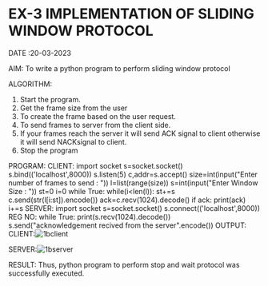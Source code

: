 # EX-3 IMPLEMENTATION OF SLIDING WINDOW PROTOCOL

DATE :20-03-2023

AIM:
To write a python program to perform sliding window protocol

ALGORITHM:
1. Start the program.
2. Get the frame size from the user
3. To create the frame based on the user request.
4. To send frames to server from the client side.
5. If your frames reach the server it will send ACK signal to client otherwise it
will send NACKsignal to client.
6. Stop the program

PROGRAM:
CLIENT:
import socket
s=socket.socket()
s.bind(('localhost',8000))
s.listen(5)
c,addr=s.accept()
size=int(input("Enter number of frames to send : "))
l=list(range(size))
s=int(input("Enter Window Size : "))
st=0
i=0
while True:
 while(i<len(l)):
 st+=s
 c.send(str(l[i:st]).encode())
 ack=c.recv(1024).decode()
 if ack:
 print(ack)
 i+=s
SERVER:
import socket
s=socket.socket()
s.connect(('localhost',8000))
REG NO:
while True: 
 print(s.recv(1024).decode())
 s.send("acknowledgement recived from the server".encode())
OUTPUT:
CLIENT:![1bclient](https://github.com/lokesh-khanna/EX-3/assets/119606216/ed010c37-7660-4efa-b767-d50428b85570)

SERVER:![1bserver](https://github.com/lokesh-khanna/EX-3/assets/119606216/4bc3d442-5d2c-432e-bbef-0594e50ab367)


RESULT:
Thus, python program to perform stop and wait protocol was successfully executed.
